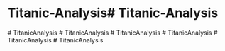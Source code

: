 # Titanic-Analysis#   T i t a n i c - A n a l y s i s  
 #   T i t a n i c A n a l y s i s  
 #   T i t a n i c A n a l y s i s  
 #   T i t a n i c A n a l y s i s  
 #   T i t a n i c A n a l y s i s  
 #   T i t a n i c A n a l y s i s  
 #   T i t a n i c A n a l y s i s  
 
